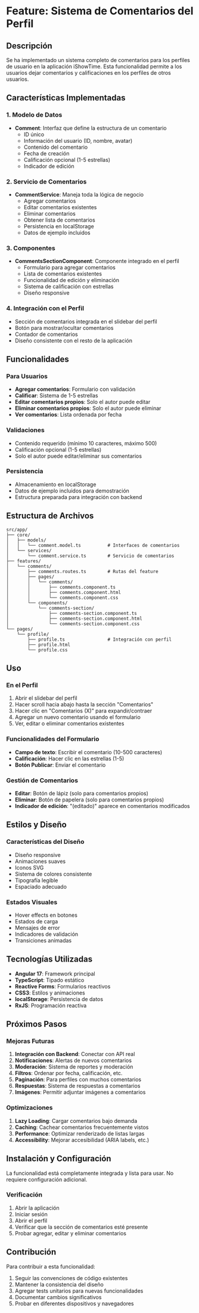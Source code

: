 # Feature: Sistema de Comentarios del Perfil

## Descripción
Se ha implementado un sistema completo de comentarios para los perfiles de usuario en la aplicación iShowTime. Esta funcionalidad permite a los usuarios dejar comentarios y calificaciones en los perfiles de otros usuarios.

## Características Implementadas

### 1. Modelo de Datos
- **Comment**: Interfaz que define la estructura de un comentario
  - ID único
  - Información del usuario (ID, nombre, avatar)
  - Contenido del comentario
  - Fecha de creación
  - Calificación opcional (1-5 estrellas)
  - Indicador de edición

### 2. Servicio de Comentarios
- **CommentService**: Maneja toda la lógica de negocio
  - Agregar comentarios
  - Editar comentarios existentes
  - Eliminar comentarios
  - Obtener lista de comentarios
  - Persistencia en localStorage
  - Datos de ejemplo incluidos

### 3. Componentes
- **CommentsSectionComponent**: Componente integrado en el perfil
  - Formulario para agregar comentarios
  - Lista de comentarios existentes
  - Funcionalidad de edición y eliminación
  - Sistema de calificación con estrellas
  - Diseño responsive

### 4. Integración con el Perfil
- Sección de comentarios integrada en el slidebar del perfil
- Botón para mostrar/ocultar comentarios
- Contador de comentarios
- Diseño consistente con el resto de la aplicación

## Funcionalidades

### Para Usuarios
- **Agregar comentarios**: Formulario con validación
- **Calificar**: Sistema de 1-5 estrellas
- **Editar comentarios propios**: Solo el autor puede editar
- **Eliminar comentarios propios**: Solo el autor puede eliminar
- **Ver comentarios**: Lista ordenada por fecha

### Validaciones
- Contenido requerido (mínimo 10 caracteres, máximo 500)
- Calificación opcional (1-5 estrellas)
- Solo el autor puede editar/eliminar sus comentarios

### Persistencia
- Almacenamiento en localStorage
- Datos de ejemplo incluidos para demostración
- Estructura preparada para integración con backend

## Estructura de Archivos

```
src/app/
├── core/
│   ├── models/
│   │   └── comment.model.ts          # Interfaces de comentarios
│   └── services/
│       └── comment.service.ts        # Servicio de comentarios
├── features/
│   └── comments/
│       ├── comments.routes.ts        # Rutas del feature
│       ├── pages/
│       │   └── comments/
│       │       ├── comments.component.ts
│       │       ├── comments.component.html
│       │       └── comments.component.css
│       └── components/
│           └── comments-section/
│               ├── comments-section.component.ts
│               ├── comments-section.component.html
│               └── comments-section.component.css
└── pages/
    └── profile/
        ├── profile.ts                # Integración con perfil
        ├── profile.html
        └── profile.css
```

## Uso

### En el Perfil
1. Abrir el slidebar del perfil
2. Hacer scroll hacia abajo hasta la sección "Comentarios"
3. Hacer clic en "Comentarios (X)" para expandir/contraer
4. Agregar un nuevo comentario usando el formulario
5. Ver, editar o eliminar comentarios existentes

### Funcionalidades del Formulario
- **Campo de texto**: Escribir el comentario (10-500 caracteres)
- **Calificación**: Hacer clic en las estrellas (1-5)
- **Botón Publicar**: Enviar el comentario

### Gestión de Comentarios
- **Editar**: Botón de lápiz (solo para comentarios propios)
- **Eliminar**: Botón de papelera (solo para comentarios propios)
- **Indicador de edición**: "(editado)" aparece en comentarios modificados

## Estilos y Diseño

### Características del Diseño
- Diseño responsive
- Animaciones suaves
- Iconos SVG
- Sistema de colores consistente
- Tipografía legible
- Espaciado adecuado

### Estados Visuales
- Hover effects en botones
- Estados de carga
- Mensajes de error
- Indicadores de validación
- Transiciones animadas

## Tecnologías Utilizadas

- **Angular 17**: Framework principal
- **TypeScript**: Tipado estático
- **Reactive Forms**: Formularios reactivos
- **CSS3**: Estilos y animaciones
- **localStorage**: Persistencia de datos
- **RxJS**: Programación reactiva

## Próximos Pasos

### Mejoras Futuras
1. **Integración con Backend**: Conectar con API real
2. **Notificaciones**: Alertas de nuevos comentarios
3. **Moderación**: Sistema de reportes y moderación
4. **Filtros**: Ordenar por fecha, calificación, etc.
5. **Paginación**: Para perfiles con muchos comentarios
6. **Respuestas**: Sistema de respuestas a comentarios
7. **Imágenes**: Permitir adjuntar imágenes a comentarios

### Optimizaciones
1. **Lazy Loading**: Cargar comentarios bajo demanda
2. **Caching**: Cachear comentarios frecuentemente vistos
3. **Performance**: Optimizar renderizado de listas largas
4. **Accessibility**: Mejorar accesibilidad (ARIA labels, etc.)

## Instalación y Configuración

La funcionalidad está completamente integrada y lista para usar. No requiere configuración adicional.

### Verificación
1. Abrir la aplicación
2. Iniciar sesión
3. Abrir el perfil
4. Verificar que la sección de comentarios esté presente
5. Probar agregar, editar y eliminar comentarios

## Contribución

Para contribuir a esta funcionalidad:
1. Seguir las convenciones de código existentes
2. Mantener la consistencia del diseño
3. Agregar tests unitarios para nuevas funcionalidades
4. Documentar cambios significativos
5. Probar en diferentes dispositivos y navegadores 